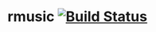 # rmusic [![Build Status](https://travis-ci.org/Heanthor/vdgraph.svg?branch=master)](https://travis-ci.org/Heanthor/vdgraph)
